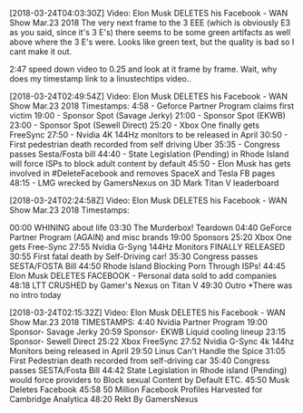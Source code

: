 [2018-03-24T04:03:30Z] Video: Elon Musk DELETES his Facebook - WAN Show Mar.23 2018 
The very next frame to the 3 EEE (which is obviously E3 as you said, since it's 3 E's) there seems to be some green artifacts as well above where the 3 E's were.  Looks like green text, but the quality is bad so I cant make it out.

2:47 speed down video to 0.25 and look at it frame by frame.
Wait, why does my timestamp link to a linustechtips video..

[2018-03-24T02:49:54Z] Video: Elon Musk DELETES his Facebook - WAN Show Mar.23 2018 
Timestamps:
4:58 - Geforce Partner Program claims first victim
19:00 - Sponsor Spot (Savage Jerky)
21:00 - Sponsor Spot (EKWB)
23:00 - Sponsor Spot (Sewell Direct)
25:20 - Xbox One finally gets FreeSync
27:50 - Nvidia 4K 144Hz monitors to be released in April
30:50 - First pedestrian death recorded from self driving Uber
35:35 - Congress passes Sesta/Fosta bill
44:40 - State Legislation (Pending) in Rhode Island will force ISPs to block adult content by default
45:50 - Elon Musk has gets involved in #DeleteFacebook and removes SpaceX and Tesla FB pages
48:15 - LMG wrecked by GamersNexus on 3D Mark Titan V leaderboard

[2018-03-24T02:24:58Z] Video: Elon Musk DELETES his Facebook - WAN Show Mar.23 2018 
Timestamps:

00:00 WHINING about life
03:30 The Murderbox! Teardown 
04:40 GeForce Partner Program (AGAIN) and misc brands
19:00 Sponsors
25:20 Xbox One gets Free-Sync
27:55 Nvidia G-Syng 144Hz Monitors FINALLY RELEASED
30:55 First fatal death by Self-Driving car!
35:30 Congress passes SESTA/FOSTA Bill
44:50 Rhode Island Blocking Porn Through ISPs!
44:45 Elon Musk DELETES FACEBOOK - Personal data sold to add companies 
48:18 LTT CRUSHED by Gamer's Nexus on Titan V 
49:30 Outro
*There was no intro today

[2018-03-24T02:15:32Z] Video: Elon Musk DELETES his Facebook - WAN Show Mar.23 2018 
TIMESTAMPS:
4:40 Nvidia Partner Program
19:00 Sponsor- Savage Jerky 
20:59 Sponsor- EKWB Liquid cooling lineup
23:15 Sponsor- Sewell Direct
25:22 Xbox FreeSync
27:52 Nvidia G-Sync 4k 144hz Monitors being released in April
29:50 Linus Can't Handle the Spice
31:05 First Pedestrian death recorded from self-driving car
35:40 Congress passes SESTA/Fosta Bill
44:42 State Legislation in Rhode island (Pending) would force providers to Block sexual Content by Default ETC.
45:50 Musk Deletes Facebook
45:58 50 Million Facebook Profiles Harvested for Cambridge  Analytica 
48:20 Rekt By GamersNexus

